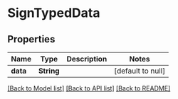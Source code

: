 # SignTypedData
## Properties

| Name | Type | Description | Notes |
|------------ | ------------- | ------------- | -------------|
| **data** | **String** |  | [default to null] |

[[Back to Model list]](../README.md#documentation-for-models) [[Back to API list]](../README.md#documentation-for-api-endpoints) [[Back to README]](../README.md)

